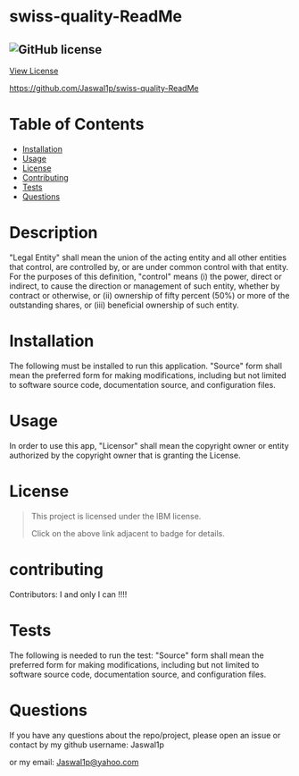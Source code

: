 # swiss-quality-ReadMe
  
  ## ![GitHub license](https://img.shields.io/badge/License-IPL_1.0-blue.svg) [View License]() 
  
  https://github.com/Jaswal1p/swiss-quality-ReadMe

  # Table of Contents
  * [Installation](#installation)
  * [Usage](#usage)
  * [License](#license)
  * [Contributing](#contributing)
  * [Tests](#tests)
  * [Questions](#questions)
  
  # Description
  "Legal Entity" shall mean the union of the acting entity and all other entities that control, are controlled by, or are under common control with that entity. For the purposes of this definition, "control" means (i) the power, direct or indirect, to cause the direction or management of such entity, whether by contract or otherwise, or (ii) ownership of fifty percent (50%) or more of the outstanding shares, or (iii) beneficial ownership of such entity.
  

  # Installation
  The following must be installed to run this application.
  "Source" form shall mean the preferred form for making modifications, including but not limited to software source code, documentation source, and configuration files.

  # Usage
  In order to use this app, "Licensor" shall mean the copyright owner or entity authorized by the copyright owner that is granting the License.

  # License 
  > This project is licensed under the IBM license.
  >
  > Click on the above link adjacent to badge for details.

  # contributing
  Contributors:  I and only I can !!!!

  # Tests
  The following is needed to run the test: "Source" form shall mean the preferred form for making modifications, including but not limited to software source code, documentation source, and configuration files.

  # Questions
  If you have any questions about the repo/project, please open an issue or contact by my github username: Jaswal1p 
  
  or my email: Jaswal1p@yahoo.com
  
 